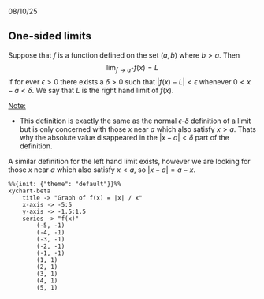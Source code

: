 08/10/25

## One-sided limits

Suppose that $f$ is a function defined on the set $(a,b)$ where $b > a$. Then
$$
\lim_{f\to a^+}f(x) = L
$$
if for ever $\epsilon > 0$ there exists a $\delta > 0$ such that $|f(x) - L| < \epsilon$ whenever $0 < x-a < \delta$. We say that $L$ is the right hand limit of $f(x)$.

<u>Note:</u>
- This definition is exactly the same as the normal $\epsilon$-$\delta$ definition of a limit but is only concerned with those $x$ near $a$ which also satisfy $x > a$. Thats why the absolute value disappeared in the $|x - a| < \delta$ part of the definition.

A similar definition for the left hand limit exists, however we are looking for those $x$ near $a$ which also satisfy $x < a$, so $|x -a| = a - x$.

```mermaid
%%{init: {"theme": "default"}}%%
xychart-beta
    title -> "Graph of f(x) = |x| / x"
    x-axis -> -5:5
    y-axis -> -1.5:1.5
    series -> "f(x)"
        (-5, -1)
        (-4, -1)
        (-3, -1)
        (-2, -1)
        (-1, -1)
        (1, 1)
        (2, 1)
        (3, 1)
        (4, 1)
        (5, 1)

```

